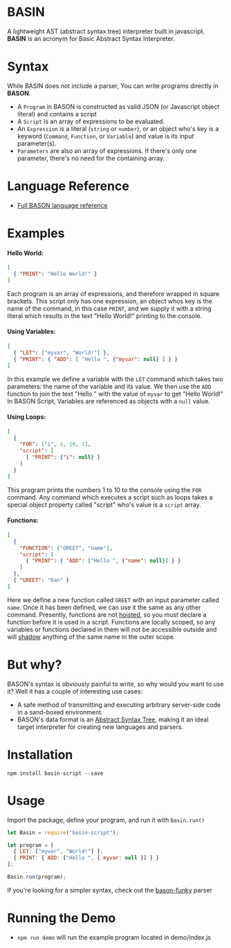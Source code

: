 # BASIN

A lightweight AST (abstract syntax tree) interpreter built in javascript.  
**BASIN** is an acronym for Basic Abstract Syntax Interpreter.

# Syntax

While BASIN does not include a parser, You can write programs directly in **BASON**.

- A `Program` in BASON is constructed as valid JSON (or Javascript object literal) and contains a script
- A `Script` is an array of expressions to be evaluated.
- An `Expression` is a literal (`string` or `number`), or an object who's key is a keyword (`Command`, `Function`, or `Variable`) and value is its input parameter(s).
- `Parameters` are also an array of expressions. If there's only one parameter, there's no need for the containing array.

# Language Reference

- [Full BASON language reference](language.md)

# Examples

#### Hello World:

```JSON
[
  { "PRINT": "Hello World!" }
]
```

Each program is an array of expressions, and therefore wrapped in square brackets. This script only has one expression, an object whos key is the name of the command, in this case `PRINT`, and we supply it with a string literal which results in the text "Hello World!" printing to the console.

#### Using Variables:

```JSON
[
  { "LET": ["myvar", "World!"] },
  { "PRINT": { "ADD": [ "Hello ", {"myvar": null} ] } }
]
```

In this example we define a variable with the `LET` command which takes two parameters: the name of the variable and its value. We then use the `ADD` function to join the text "Hello " with the value of `myvar` to get "Hello World!" In BASON Script, Variables are referenced as objects with a `null` value.

#### Using Loops:

```JSON
[
  {
    "FOR": ["i", 1, 10, 1],
    "script": [
      { "PRINT": {"i": null} }
    ]
  }
]
```

This program prints the numbers 1 to 10 to the console using the `FOR` command. Any command which executes a script such as loops takes a special object property called "script" who's value is a `script` array.

#### Functions:

```JSON
[
  {
    "FUNCTION": ["GREET", "name"],
    "script": [
      { "PRINT": { "ADD": ["Hello ", {"name": null}] } }
    ]
  },
  { "GREET": "Dan" }
]
```

Here we define a new function called `GREET` with an input parameter called `name`. Once it has been defined, we can use it the same as any other command. Presently, functions are not [hoisted](https://developer.mozilla.org/en-US/docs/Glossary/Hoisting), so you must declare a function before it is used in a script.
Functions are locally scoped, so any variables or functions declared in them will not be accessible outside and will [shadow](https://en.wikipedia.org/wiki/Variable_shadowing) anything of the same name in the outer scope.

# But why?

BASON's syntax is obviously painful to write, so why would you want to use it? Well it has a couple of interesting use cases:

- A safe method of transmitting and executing arbitrary server-side code in a sand-boxed environment.
- BASON's data format is an [Abstract Syntax Tree](https://en.wikipedia.org/wiki/Abstract_syntax_tree), making it an ideal target interpreter for creating new languages and parsers.

# Installation

```
npm install basin-script --save
```

# Usage

Import the package, define your program, and run it with `Basin.run()`

```javascript
let Basin = require("basin-script");

let program = [
  { LET: ["myvar", "World!"] },
  { PRINT: { ADD: ["Hello ", { myvar: null }] } }
];

Basin.run(program);
```

If you're looking for a simpler syntax, check out the [bason-funky](https://github.com/DanFessler/bason-funky) parser

# Running the Demo

- `npm run demo` will run the example program located in demo/index.js
